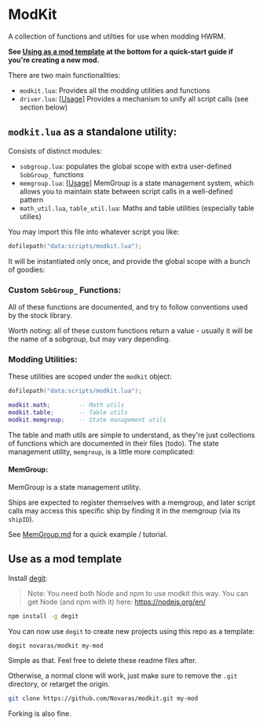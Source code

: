 # ModKit

A collection of functions and utilties for use when modding HWRM.

**See [Using as a mod template](#use-as-a-mod-template) at the bottom for a quick-start guide if you're creating a new mod.**

There are two main functionalities:

- `modkit.lua`: Provides all the modding utilities and functions
- `driver.lua`: [[Usage](Driver.md)] Provides a mechanism to unify all script calls (see section below)

## `modkit.lua` as a standalone utility:

Consists of distinct modules:

- `sobgroup.lua`: populates the global scope with extra user-defined `SobGroup_` functions
- `memgroup.lua`: [[Usage](MemGroup.md)] MemGroup is a state management system, which allows you to maintain state between script calls in a well-defined pattern
- `math_util.lua`, `table_util.lua`: Maths and table utilities (especially table utilies)

You may import this file into whatever script you like:

```lua
dofilepath("data:scripts/modkit.lua");
```

It will be instantiated only once, and provide the global scope with a bunch of goodies:

### Custom `SobGroup_` Functions:

All of these functions are documented, and try to follow conventions used by the stock library.

Worth noting: all of these custom functions return a value - usually it will be the name of a sobgroup, but may vary depending.

### Modding Utilities:

These utilities are scoped under the `modkit` object:

```lua
dofilepath("data:scripts/modkit.lua");

modkit.math;		-- Math utils
modkit.table;		-- Table utils
modkit.memgroup;	-- State management utils
```

The table and math utils are simple to understand, as they're just collections of functions which are documented in their files (todo). The state management utility, `memgroup`, is a little more complicated:

#### MemGroup:

MemGroup is a state management utility.

Ships are expected to register themselves with a memgroup, and later script calls may access this specific ship by finding it in the memgroup (via its `shipID`).

See [MemGroup.md](MemGroup.md) for a quick example / tutorial.

## Use as a mod template

Install [degit](https://www.npmjs.com/package/degit):

> Note: You need both Node and npm to use modkit this way. You can get Node (and npm with it) here: https://nodejs.org/en/

```bash
npm install -g degit
```

You can now use `degit` to create new projects using this repo as a template:

```bash
degit novaras/modkit my-mod
```

Simple as that. Feel free to delete these readme files after.

Otherwise, a normal clone will work, just make sure to remove the `.git` directory, or retarget the origin.

```bash 
git clone https://github.com/Novaras/modkit.git my-mod
```

Forking is also fine.